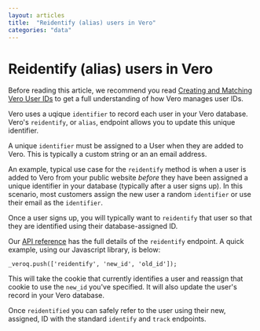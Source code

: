 ```yaml
---
layout: articles
title:  "Reidentify (alias) users in Vero"
categories: "data"
---
```


# Reidentify (alias) users in Vero

Before reading this article, we recommend you read [Creating and Matching Vero User IDs]({{site.data.links.creating_and_matching_user_ids}}) to get a full understanding of how Vero manages user IDs.

Vero uses a uqique `identifier` to record each user in your Vero database. Vero's `reidentify`, or `alias`, endpoint allows you to update this unique identifier.

A unique `identifier` must be assigned to a User when they are added to Vero. This is typically a custom string or an an email address. 

An example, typical use case for the `reidentify` method is when a user is added to Vero from your public website *before* they have been assigned a unique identifier in your database (typically after a user signs up). In this scenario, most customers assign the new user a random `identifier` or use their email as the `identifier`. 

Once a user signs up, you will typically want to `reidentify` that user so that they are identified using their database-assigned ID. 

Our [API reference]({{site.data.links.vero_api}}) has the full details of the `reidentify` endpoint. A quick example, using our Javascript library, is below:

    _veroq.push(['reidentify', 'new_id', 'old_id']);

This will take the cookie that currently identifies a user and reassign that cookie to use the `new_id` you've specified. It will also update the user's record in your Vero database.

Once `reidentified` you can safely refer to the user using their new, assigned, ID with the standard `identify` and `track` endpoints. 